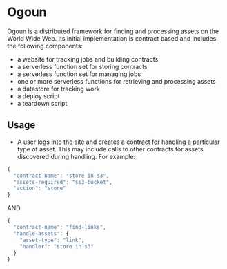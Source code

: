 # Ogoun

Ogoun is a distributed framework for finding and processing assets on the World Wide Web. Its initial implementation is contract based and includes the following components:

* a website for tracking jobs and building contracts
* a serverless function set for storing contracts
* a serverless function set for managing jobs
* one or more serverless functions for retrieving and processing assets
* a datastore for tracking work
* a deploy script
* a teardown script

## Usage

* A user logs into the site and creates a contract for handling a particular type of asset. This may include calls to other contracts for assets discovered during handling. For example:

```javascript
{
  "contract-name": "store in s3",
  "assets-required": "$s3-bucket",
  "action": "store"
}
```

AND

```javascript
{
  "contract-name": "find-links",
  "handle-assets": {
    "asset-type": "link",
	"handler": "store in s3"
  }
}
```
